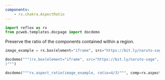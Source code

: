 ```yaml
---
components:
    - rx.chakra.AspectRatio
---
```


```python exec
import reflex as rx
from pcweb.templates.docpage import docdemo
```

Preserve the ratio of the components contained within a region.

```python exec
image_example = rx.box(element="iframe", src="https://bit.ly/naruto-sage", border_color="red")
```

```python eval
docdemo("""(rx.box(element="iframe", src="https://bit.ly/naruto-sage", border_color="red")
)""")
```

```python eval
docdemo("""rx.aspect_ratio(image_example, ratio=4/3)""", comp=rx.aspect_ratio(image_example, ratio=4/3))
```


